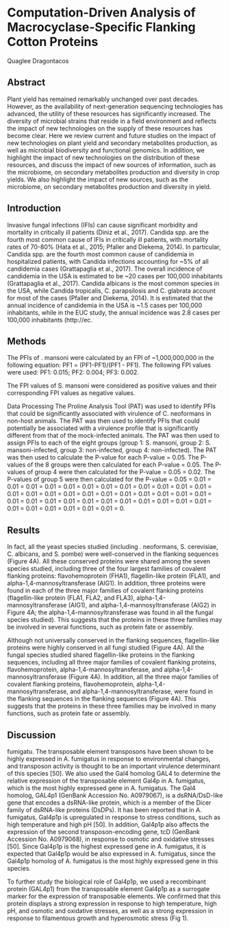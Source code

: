 # Computation-Driven Analysis of Macrocyclase-Specific Flanking Cotton Proteins
Quaglee Dragontacos


## Abstract
Plant yield has remained remarkably unchanged over past decades. However, as the availability of next-generation sequencing technologies has advanced, the utility of these resources has significantly increased. The diversity of microbial strains that reside in a field environment and reflects the impact of new technologies on the supply of these resources has become clear. Here we review current and future studies on the impact of new technologies on plant yield and secondary metabolites production, as well as microbial biodiversity and functional genomics. In addition, we highlight the impact of new technologies on the distribution of these resources, and discuss the impact of new sources of information, such as the microbiome, on secondary metabolites production and diversity in crop yields. We also highlight the impact of new sources, such as the microbiome, on secondary metabolites production and diversity in yield.


## Introduction
Invasive fungal infections (IFIs) can cause significant morbidity and mortality in critically ill patients (Diniz et al., 2017). Candida spp. are the fourth most common cause of IFIs in critically ill patients, with mortality rates of 70-80% (Hata et al., 2015; Pfaller and Diekema, 2014). In particular, Candida spp. are the fourth most common cause of candidemia in hospitalized patients, with Candida infections accounting for ~5% of all candidemia cases (Grattapaglia et al., 2017). The overall incidence of candidemia in the USA is estimated to be ~20 cases per 100,000 inhabitants (Grattapaglia et al., 2017). Candida albicans is the most common species in the USA, while Candida tropicalis, C. parapsilosis and C. glabrata account for most of the cases (Pfaller and Diekema, 2014). It is estimated that the annual incidence of candidemia in the USA is ~1.5 cases per 100,000 inhabitants, while in the EUC study, the annual incidence was 2.8 cases per 100,000 inhabitants (http://ec.


## Methods
The PFIs of . mansoni were calculated by an FPI of ~1,000,000,000 in the following equation: PF1 = (PF1-PF1)/(PF1 - PF1). The following FPI values were used: PF1: 0.015; PF2: 0.004; PF3: 0.002.

The FPI values of S. mansoni were considered as positive values and their corresponding FPI values as negative values.

Data Processing
The Proline Analysis Tool (PAT) was used to identify PFIs that could be significantly associated with virulence of C. neoformans in non-host animals. The PAT was then used to identify PFIs that could potentially be associated with a virulence profile that is significantly different from that of the mock-infected animals. The PAT was then used to assign PFIs to each of the eight groups (group 1: S. mansoni, group 2: S. mansoni-infected, group 3: non-infected, group 4: non-infected). The PAT was then used to calculate the P-value for each P-value = 0.05. The P-values of the 8 groups were then calculated for each P-value = 0.05. The P-values of group 4 were then calculated for the P-value = 0.05 = 0.02. The P-values of group 5 were then calculated for the P-value = 0.05 = 0.01 = 0.01 = 0.01 = 0.01 = 0.01 = 0.01 = 0.01 = 0.01 = 0.01 = 0.01 = 0.01 = 0.01 = 0.01 = 0.01 = 0.01 = 0.01 = 0.01 = 0.01 = 0.01 = 0.01 = 0.01 = 0.01 = 0.01 = 0.01 = 0.01 = 0.01 = 0.01 = 0.01 = 0.01 = 0.01 = 0.01 = 0.01 = 0.01 = 0.01 = 0.01 = 0.01 = 0.01 = 0.01 = 0.01 = 0.01 = 0.


## Results
In fact, all the yeast species studied (including . neoformans, S. cerevisiae, C. albicans, and S. pombe) were well-conserved in the flanking sequences (Figure 4A). All these conserved proteins were shared among the seven species studied, including three of the four largest families of covalent flanking proteins: flavohemoprotein (FHA1), flagellin-like protein (FLA1), and alpha-1,4-mannosyltransferase (AIG1). In addition, three proteins were found in each of the three major families of covalent flanking proteins (flagellin-like protein (FLA1, FLA2, and FLA3), alpha-1,4-mannosyltransferase (AIG1), and alpha-1,4-mannosyltransferase (AIG2) in Figure 4A; the alpha-1,4-mannosyltransferase was found in all the fungal species studied). This suggests that the proteins in these three families may be involved in several functions, such as protein fate or assembly.

Although not universally conserved in the flanking sequences, flagellin-like proteins were highly conserved in all fungi studied (Figure 4A). All the fungal species studied shared flagellin-like proteins in the flanking sequences, including all three major families of covalent flanking proteins, flavohemoprotein, alpha-1,4-mannosyltransferase, and alpha-1,4-mannosyltransferase (Figure 4A). In addition, all the three major families of covalent flanking proteins, flavohemoprotein, alpha-1,4-mannosyltransferase, and alpha-1,4-mannosyltransferase, were found in the flanking sequences in the flanking sequences (Figure 4A). This suggests that the proteins in these three families may be involved in many functions, such as protein fate or assembly.


## Discussion
fumigatu. The transposable element transposons have been shown to be highly expressed in A. fumigatus in response to environmental changes, and transposon activity is thought to be an important virulence determinant of this species [50]. We also used the Gal4 homolog GAL4 to determine the relative expression of the transposable element Gal4p in A. fumigatus, which is the most highly expressed gene in A. fumigatus. The Gal4 homolog, GAL4p1 (GenBank Accession No. A0979067), is a dsRNA/DsD-like gene that encodes a dsRNA-like protein, which is a member of the Dicer family of dsRNA-like proteins (DsDPs). It has been reported that in A. fumigatus, Gal4p1p is upregulated in response to stress conditions, such as high temperature and high pH [50]. In addition, Gal4p1p also affects the expression of the second transposon-encoding gene, tcD (GenBank Accession No. A0979068), in response to osmotic and oxidative stresses [50]. Since Gal4p1p is the highest expressed gene in A. fumigatus, it is expected that Gal4p1p would be also expressed in A. fumigatus, since the Gal4p1p homolog of A. fumigatus is the most highly expressed gene in this species.

To further study the biological role of Gal4p1p, we used a recombinant protein (GAL4p1) from the transposable element Gal4p1p as a surrogate marker for the expression of transposable elements. We confirmed that this protein displays a strong expression in response to high temperature, high pH, and osmotic and oxidative stresses, as well as a strong expression in response to filamentous growth and hyperosmotic stress (Fig 1).
